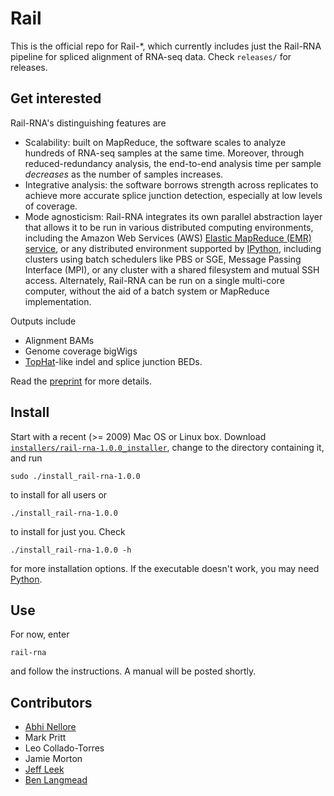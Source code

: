 Rail
====
This is the official repo for Rail-*, which currently includes just the Rail-RNA pipeline for spliced alignment of RNA-seq data. Check `releases/` for releases.

Get interested
-----
Rail-RNA's distinguishing features are
* Scalability: built on MapReduce, the software scales to analyze hundreds of RNA-seq samples at the same time. Moreover, through reduced-redundancy analysis, the end-to-end analysis time per sample *decreases* as the number of samples increases.
* Integrative analysis: the software borrows strength across replicates to achieve more accurate splice junction detection, especially at low levels of coverage.
* Mode agnosticism: Rail-RNA integrates its own parallel abstraction layer that allows it to be run in various distributed computing environments, including the Amazon Web Services (AWS) [Elastic MapReduce (EMR) service](http://aws.amazon.com/elasticmapreduce/), or any distributed environment supported by [IPython](http://ipython.org/), including clusters using batch schedulers like PBS or SGE, Message Passing Interface (MPI), or any cluster with a shared filesystem and mutual SSH access. Alternately, Rail-RNA can be run on a single multi-core computer, without the aid of a batch system or MapReduce implementation.

Outputs include
* Alignment BAMs
* Genome coverage bigWigs
* [TopHat](http://ccb.jhu.edu/software/tophat/index.shtml)-like indel and splice junction BEDs.

Read the [preprint](http://www.shouldreallyfinishthis.com/) for more details.

Install
-----
Start with a recent (>= 2009) Mac OS or Linux box. Download [`installers/rail-rna-1.0.0_installer`](https://github.com/buci/rail/blob/master/releases/install_rail-rna-1.0.0?raw=true), change to the directory containing it, and run
```
sudo ./install_rail-rna-1.0.0
```
to install for all users or
```
./install_rail-rna-1.0.0
```
to install for just you. Check
```
./install_rail-rna-1.0.0 -h
```
for more installation options. If the executable doesn't work, you may need [Python](http://www.python.org).

Use
-----
For now, enter
```
rail-rna
```
and follow the instructions. A manual will be posted shortly.

Contributors
-----
* [Abhi Nellore]
* Mark Pritt
* Leo Collado-Torres
* Jamie Morton
* [Jeff Leek]
* [Ben Langmead]

[Abhi Nellore]: https://scholar.google.com/citations?user=XxPWj5oAAAAJ&hl=en
[Leo Collado-Torres]: https://github.com/lcolladotor
[Ben Langmead]: http://www.cs.jhu.edu/~langmea/index.shtml
[Jeff Leek]: http://www.biostat.jhsph.edu/~jleek/
